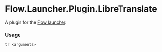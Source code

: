 Flow.Launcher.Plugin.LibreTranslate
==================

A plugin for the [Flow launcher](https://github.com/Flow-Launcher/Flow.Launcher).

### Usage

    tr <arguments>